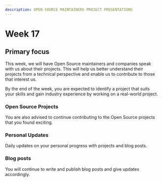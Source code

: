 ```yaml
---
description: OPEN SOURCE MAINTAINERS PROJECT PRESENTATIONS
---
```


# Week 17

## Primary focus

This week, we will have Open Source maintainers and companies speak with us about their projects. 
This will help us better understand their projects from a technical perspective and enable us to 
contribute to those that interest us.

By the end of the week, you are expected to identify a project that suits your skills and gain industry 
experience by working on a real-world project.

### Open Source Projects

You are also advised to continue contributing to the Open Source projects that you found exciting.

### Personal Updates

Daily updates on your personal progress with projects and blog posts.

### Blog posts

You will continue to write and publish blog posts and give updates accordingly.




